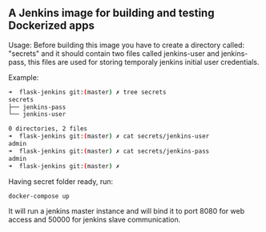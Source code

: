 ## A Jenkins image for building and testing Dockerized apps

Usage:
Before building this image you have to create 
a directory called: "secrets" and it should contain two files
called jenkins-user and jenkins-pass, this files are used for storing temporaly jenkins initial user credentials.

Example:
```bash
➜  flask-jenkins git:(master) ✗ tree secrets            
secrets
├── jenkins-pass
└── jenkins-user

0 directories, 2 files
➜  flask-jenkins git:(master) ✗ cat secrets/jenkins-user
admin
➜  flask-jenkins git:(master) ✗ cat secrets/jenkins-pass
admin
➜  flask-jenkins git:(master) ✗ 
```


Having secret folder ready, run:
```bash
docker-compose up
```
It will run a jenkins master instance and will bind it 
to port 8080 for web access and 50000 for jenkins slave communication.
